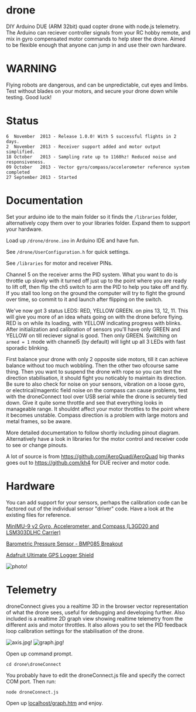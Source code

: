 drone
=====

DIY Arduino DUE (ARM 32bit) quad copter drone with node.js telemetry. The Arduino can reciever controller signals from your RC hobby remote, and mix in gyro compensated motor commands to help steer the drone.
Aimed to be flexible enough that anyone can jump in and use their own hardware.

WARNING
=======

Flying robots are dangerous, and can be unpredictable, cut eyes and limbs. Test without blades on your motors, and secure your drone down while testing. Good luck!

Status
=======

    6  November  2013 - Release 1.0.0! With 5 successful flights in 2 days.
    2  November  2013 - Receiver support added and motor output simplified.
    18 October   2013 - Sampling rate up to 1160hz! Reduced noise and responsiveness.
    09 October   2013 - Vector gyro/compass/accelerometer reference system completed
    27 September 2013 - Started

Documentation
=============

Set your arduino ide to the main folder so it finds the `/libraries` folder, alternatively copy them over to your libraries folder. Expand them to support your hardware.

Load up `/drone/drone.ino` in Arduino IDE and have fun.

See `/drone/UserConfiguration.h` for quick settings. 

See `/libraries` for motor and receiver PINs.

Channel 5 on the receiver arms the PID system. What you want to do is throttle up slowly with it turned off just up to the point where you are ready to lift off, then flip the ch5 switch to arm the PID to help you take off and fly. If you stall too long on the ground the computer will try to fight the ground over time, so commit to it and launch after flipping on the switch.

We've now got 3 status LEDS: RED, YELLOW GREEN. on pins 13, 12, 11. This will give you more of an idea whats going on with the drone before flying. RED is on while its loading, with YELLOW indicating progress with blinks. After initialization and calibration of sensors you'll have only GREEN and YELLOW on till reciever signal is good. Then only GREEN. Switching on `armed = 1` mode with channel5 (by default) will light up all 3 LEDs with fast sporadic blinking.

First balance your drone with only 2 opposite side motors, till it can achieve balance without too much wobbling. Then the other two ofcourse same thing. Then you want to suspend the drone with rope so you can test the direction stabilisation, it should fight you noticably to maintain its direction. Be sure to also check for noise on your sensors, vibration on a loose gyro, or electrical/magentic field noise on the compass can cause problems, test with the droneConnect tool over USB serial while the drone is securely tied down. Give it quite some throttle and see that everything looks in manageable range. It shouldnt affect your motor throttles to the point where it becomes unstable. Compass direction is a problem with large motors and metal frames, so be aware.

More detailed documentation to follow shortly including pinout diagram. Alternatively have a look in libraries for the motor control and receiver code to see or change pinouts.

A lot of source is from https://github.com/AeroQuad/AeroQuad big thanks goes out to https://github.com/kh4 for DUE reciver and motor code.

Hardware
=========

You can add support for your sensors, perhaps the calibration code can be factored out of the individual sensor "driver" code. Have a look at the existing files for reference.

[MinIMU-9 v2 Gyro, Accelerometer, and Compass (L3GD20 and LSM303DLHC Carrier)](http://www.pololu.com/catalog/product/1268)

[Barometric Pressure Sensor - BMP085 Breakout](https://www.sparkfun.com/products/11282)

[Adafruit Ultimate GPS Logger Shield](http://www.adafruit.com/products/1272)

![photo!](https://raw.github.com/fluentart/drone2/master/photo.jpg)

Telemetry
===========

droneConnect gives you a realtime 3D in the browser vector representation of what the drone sees, useful for debugging and developing further. Also included is a realtime 2D graph view showing realtime telemetry from the different axis and motor throttles. It also allows you to set the PID feedback loop calibration settings for the stabilisation of the drone.

![axis.jpg!](https://raw.github.com/fluentart/drone2/master/droneConnect/static/img/axis.jpg) ![graph.jpg!](https://raw.github.com/fluentart/drone2/master/droneConnect/static/img/graph.jpg)

Open up command prompt.

`cd drone\droneConnect`

You probably have to edit the droneConnect.js file and specify the correct COM port. Then run:

`node droneConnect.js`

Open up [localhost/graph.htm](http://localhost/) and enjoy.

